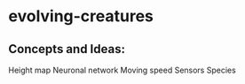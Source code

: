 # evolving-creatures

## Concepts and Ideas:

Height map
Neuronal network
Moving speed
Sensors
Species
